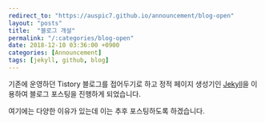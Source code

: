```yaml
---
redirect_to: "https://auspic7.github.io/announcement/blog-open"
layout: "posts"
title:  "블로그 개설"
permalink: "/:categories/blog-open"
date: 2018-12-10 03:36:00 +0900
categories: [Announcement]
tags: [jekyll, github, blog]
---
```


기존에 운영하던 Tistory 블로그를 접어두기로 하고 정적 페이지 생성기인 [Jekyll](https://jekyllrb.com/)을 이용하여 블로그 포스팅을 진행하게 되었습니다.

여기에는 다양한 이유가 있는데 이는 추후 포스팅하도록 하겠습니다.